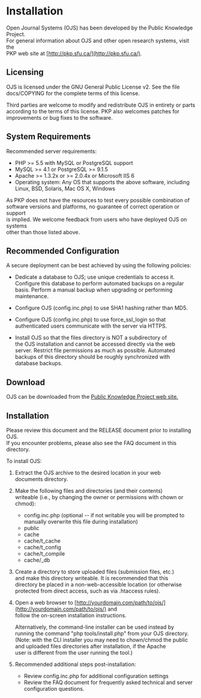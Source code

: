 # Installation

Open Journal Systems \(OJS\) has been developed by the Public Knowledge Project.  
For general information about OJS and other open research systems, visit the  
PKP web site at [http://pkp.sfu.ca/](http://pkp.sfu.ca/).

## Licensing

OJS is licensed under the GNU General Public License v2. See the file  
docs/COPYING for the complete terms of this license.

Third parties are welcome to modify and redistribute OJS in entirety or parts  
according to the terms of this license. PKP also welcomes patches for  
improvements or bug fixes to the software.

## System Requirements

Recommended server requirements:

* PHP &gt;= 5.5 with MySQL or PostgreSQL support
* MySQL &gt;= 4.1 or PostgreSQL &gt;= 9.1.5
* Apache &gt;= 1.3.2x or &gt;= 2.0.4x or Microsoft IIS 6
* Operating system: Any OS that supports the above software, including
  Linux, BSD, Solaris, Mac OS X, Windows

As PKP does not have the resources to test every possible combination of  
software versions and platforms, no guarantee of correct operation or support  
is implied. We welcome feedback from users who have deployed OJS on systems  
other than those listed above.

## Recommended Configuration

A secure deployment can be best achieved by using the following policies:

* Dedicate a database to OJS; use unique credentials to access it.  
  Configure this database to perform automated backups on a regular  
  basis. Perform a manual backup when upgrading or performing  
  maintenance.

* Configure OJS \(config.inc.php\) to use SHA1 hashing rather than MD5.

* Configure OJS \(config.inc.php\) to use force\_ssl\_login so that  
  authenticated users communicate with the server via HTTPS.

* Install OJS so that the files directory is NOT a subdirectory of  
  the OJS installation and cannot be accessed directly via the web  
  server. Restrict file permissions as much as possible. Automated  
  backups of this directory should be roughly synchronized with  
  database backups.

## Download

OJS can be downloaded from the [Public Knowledge Project web site.](http://pkp.sfu.ca)

## Installation

Please review this document and the RELEASE document prior to installing OJS.  
If you encounter problems, please also see the FAQ document in this directory.

To install OJS:

1. Extract the OJS archive to the desired location in your web  
   documents directory.

2. Make the following files and directories \(and their contents\)  
   writeable \(i.e., by changing the owner or permissions with chown or  
   chmod\):

   * config.inc.php \(optional -- if not writable you will be prompted
     to manually overwrite this file during installation\)
   * public
   * cache
   * cache/t\_cache
   * cache/t\_config
   * cache/t\_compile
   * cache/\_db

3. Create a directory to store uploaded files \(submission files, etc.\)  
   and make this directory writeable. It is recommended that this  
   directory be placed in a non-web-accessible location \(or otherwise  
   protected from direct access, such as via .htaccess rules\).

4. Open a web browser to [http://yourdomain.com/path/to/ojs/](http://yourdomain.com/path/to/ojs/) and  
   follow the on-screen installation instructions.

   Alternatively, the command-line installer can be used instead by  
   running the command "php tools/install.php" from your OJS directory.  
   \(Note: with the CLI installer you may need to chown/chmod the public  
   and uploaded files directories after installation, if the Apache  
   user is different from the user running the tool.\)

5. Recommended additional steps post-installation:

   * Review config.inc.php for additional configuration settings
   * Review the FAQ document for frequently asked technical and
     server configuration questions.



